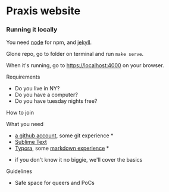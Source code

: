 # Praxis website

### Running it locally

You need [node](https://nodejs.org/en/download/) for npm, and [jekyll](https://jekyllrb.com/docs/installation/macos/).

Glone repo, go to folder on terminal and run `make serve`.

When it's running, go to [https://localhost:4000](https://localhost:4000) on your browser.


Requirements

- Do you live in NY?
- Do you have a computer?
- Do you have tuesday nights free?

How to join


What you need

- [a github account](https://github.com/login), some git experience *
- [Sublime Text](https://www.sublimetext.com/)
- [Typora](https://www.typora.io/), some [markdown experience](https://daringfireball.net/projects/markdown/basics) *

* if you don't know it no biggie, we'll cover the basics

Guidelines

- Safe space for queers and PoCs